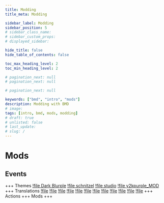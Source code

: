 ```yaml
---
title: Modding
title_meta: Modding

sidebar_label: Modding
sidebar_position: 5
# sidebar_class_name:
# sidebar_custom_props: 
# displayed_sidebar:

hide_title: false
hide_table_of_contents: false

toc_max_heading_level: 2
toc_min_heading_level: 2

# pagination_next: null
# pagination_next: null

# pagination_next: null

keywords: ["bmd", "intro", "mods"]
description: Modding with BMD
# image: 
tags: [intro, bmd, mods, modding]
# draft: true
# unlisted: false
# last_update: 
# slug: /
---
```

# Mods

## Events
+++ Themes
[!file Dark Blurple](../Themes/Dark_Blurple_MOD)
[!file schnitzel](../Themes/schnitzel_MOD)
[!file studio](../Themes/studio_MOD)
[!file y2kpurple_MOD](../Themes/y2kpurple_MOD)
+++ Translations
[!file](../Translations/.default_arabic)
[!file](../Translations/.default_french)
[!file](../Translations/.default_german)
[!file](../Translations/.default_polish)
[!file](../Translations/.default_portuguese)
[!file](../Translations/.default_romanian)
[!file](../Translations/.default_russian)
[!file](../Translations/.default_spanish)
[!file](../Translations/.default_turkish)
[!file](../Translations/lolcat)
[!file](../Translations/morse)
[!file](../Translations/uwu)
+++ Actions
+++ Mods
+++